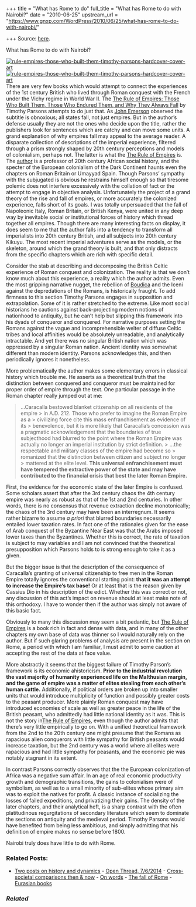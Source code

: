 +++
title = "What has Rome to do"
full_title = "What has Rome to do with Nairobi?"
date = "2010-06-25"
upstream_url = "https://www.gnxp.com/WordPress/2010/06/25/what-has-rome-to-do-with-nairobi/"

+++
Source: [here](https://www.gnxp.com/WordPress/2010/06/25/what-has-rome-to-do-with-nairobi/).

What has Rome to do with Nairobi?

[![rule-empires-those-who-built-them-timothy-parsons-hardcover-cover-art](https://i0.wp.com/blogs.discovermagazine.com/gnxp/files/2010/06/rule-empires-those-who-built-them-timothy-parsons-hardcover-cover-art.jpg?resize=200%2C302)![rule-empires-those-who-built-them-timothy-parsons-hardcover-cover-art](https://i0.wp.com/blogs.discovermagazine.com/gnxp/files/2010/06/rule-empires-those-who-built-them-timothy-parsons-hardcover-cover-art.jpg?resize=200%2C302)](https://www.amazon.com/exec/obidos/ASIN/0195304314/geneexpressio-20)There are very few books which would attempt to connect the experiences of the 1st century British who lived through Roman conquest with the French under the Vichy regime in World War II. The [The Rule of Empires: Those Who Built Them, Those Who Endured Them, and Why They Always Fall](https://www.amazon.com/exec/obidos/ASIN/0195304314/geneexpressio-20) by Timothy Parsons attempts to do just that. As [John Emerson](http://www.idiocentrism.com/) observed the subtitle is obnoxious; all states fall, not just empires. But in the author’s defense usually they are not the ones who decide upon the title, rather the publishers look for sentences which are catchy and can move some units. A grand explanation of why empires fall may appeal to the average reader. A disparate collection of descriptions of the imperial experience, filtered through a prism strongly shaped by 20th century perceptions and models of colonialism, perhaps not. The latter is what the [The Rule of Empires](https://www.amazon.com/exec/obidos/ASIN/0195304314/geneexpressio-20) is. The [author](http://artsci.wustl.edu/faculty/parsons-timothy) is a professor of 20th century African social history, and the specter of the European colonialism of the Dark Continent haunts even the chapters on Roman Britain or Umayyad Spain. Though Parsons’ sympathy with the subjugated is obvious he restrains himself enough so that tiresome polemic does not interfere excessively with the collation of fact or the attempt to engage in objective analysis. Unfortunately the project of a grand theory of the rise and fall of empires, or more accurately the colonized experience, falls short of its goals. I was totally unpersuaded that the fall of Napoleonic Italy, Roman Britain, or British Kenya, were united in any deep way by inevitable social or institutional forces of history which thread together all empires. Though there are many interesting facts on display, it does seem to me that the author falls into a tendency to transform all imperialists into 20th century British, and all subjects into 20th century Kikuyu. The most recent imperial adventures serve as the models, or the skeleton, around which the grand theory is built, and that only distracts from the specific chapters which are rich with specific detail.

  
Consider the stab at describing and decomposing the British Celtic experience of Roman conquest and colonization. The reality is that we don’t know much about this experience, a reality which the author admits. Even the most gripping narrative nugget, the rebellion of [Boudica](https://en.wikipedia.org/wiki/Boudica#History) and the Iceni against the depredations of the Romans, is historically fraught. To add firmness to this section Timothy Parsons engages in supposition and extrapolation. Some of it is rather stretched to the extreme. Like most social historians he cautions against back-projecting modern notions of nationhood to antiquity, but he can’t help but slipping this framework into his dyads of conqueror and conquered. For narrative purposes setting the Romans against the vague and incomprehensible welter of diffuse Celtic tribes and local affinities would be absolutely unreadable, and analytically intractable. And yet there was no singular British nation which was oppressed by a singular Roman nation. Ancient identity was somewhat different than modern identity. Parsons acknowledges this, and then periodically ignores it nonetheless.

More problematically the author makes some elementary errors in classical history which trouble me. He asserts as a theoretical truth that the distinction between conquered and conqueror must be maintained for proper order of empire through the text. One particular passage in the Roman chapter really jumped out at me:

> …Caracalla bestowed blanket citizenship on all residents of the empire > in A.D. 212. Those who prefer to imagine the Roman Empire as a > civilizing force cite this mass enfranchisement as evidence of its > benevolence, but it is more likely that Caracalla’s concession was a pragmatic acknowledgement that the boundaries of true subjecthood had blurred to the point where the Roman Empire was actually no longer an imperial institution by strict definition. >
> …the respectable and military classes of the empire had become so > romanized that the distinction between citizen and subject no longer > mattered at the elite level. **This universal enfranchisement must have tempered the extractive power of the state and may have contributed to the financial crisis that best the later Roman Empire.**

First, the evidence for the economic state of the later Empire is confused. Some scholars assert that after the 3rd century chaos the 4th century empire was nearly as robust as that of the 1st and 2nd centuries. In other words, there is no consensus that revenue extraction decline monotonically; the chaos of the 3rd century may have been an interregnum. It seems rather bizarre to assume *a priori* that blurred boundaries necessarily entailed lower taxation rates. In fact one of the rationales given for the ease of Arab conquest of the Byzantine Near East was that the Arabs imposed lower taxes than the Byzantines. Whether this is correct, the rate of taxation is subject to may variables and I am not convinced that the theoretical presupposition which Parsons holds to is strong enough to take it as a given.

But the bigger issue is that the description of the consequence of Caracalla’s granting of universal citizenship to free men in the Roman Empire totally ignores the conventional starting point: **that it was an attempt to increase the Empire’s tax base!** Or at least that is the reason given by Cassius Dio in his description of the edict. Whether this was correct or not, any discussion of this act’s impact on revenue should at least make note of this orthodoxy. I have to wonder then if the author was simply not aware of this basic fact.

Obviously to many this discussion may seem a bit pedantic, but [The Rule of Empires](https://www.amazon.com/exec/obidos/ASIN/0195304314/geneexpressio-20) is a book rich in fact and dense with data, and in many of the other chapters my own base of data was thinner so I would naturally rely on the author. But if such glaring problems of analysis are present in the section on Rome, a period with which I am familiar, I must admit to some caution at accepting the rest of the data at face value.

More abstractly it seems that the biggest failure of Timothy Parson’s framework is its economic ahistoricism. **Prior to the industrial revolution the vast majority of humanity experienced life on the Malthusian margin, and the game of empire was a matter of elites stealing from each other’s human cattle.** Additionally, if political orders are broken up into smaller units that would introduce multiplicity of function and possibly greater costs to the peasant producer. More plainly Roman conquest may have introduced economies of scale as well as greater peace in the life of the British peasant, who admittedly had little national identity as it was. This is not the story in[The Rule of Empires](https://www.amazon.com/exec/obidos/ASIN/0195304314/geneexpressio-20), even though the author admits that there’s very little empirically to go on. With a unified theoretical framework from the 2nd to the 20th century one might presume that the Romans as rapacious alien conquerors with little sympathy for British peasants would increase taxation, but the 2nd century was a world where all elites were rapacious and had little sympathy for peasants, and the economic pie was notably stagnant in its extent.

In contrast Parsons correctly observes that the the European colonization of Africa was a negative sum affair. In an age of real economic productivity growth and demographic transitions, the gains to colonialism were of symbolism, as well as to a small minority of sub-elites whose primary aim was to exploit the natives for profit. A classic instance of socializing the losses of failed expeditions, and privatizing their gains. The density of the later chapters, and their analytical heft, is a sharp contrast with the often platitudinous regurgitations of secondary literature which seem to dominate the sections on antiquity and the medieval period. Timothy Parsons would have benefited from being less ambitious, and simply admitting that his definition of empire makes no sense before 1800.

Nairobi truly does have little to do with Rome.

### Related Posts:

- [Two posts on history and
  dynamics](https://www.gnxp.com/WordPress/2008/08/06/two-posts-on-history-and-dynamics/) - [Open Thread,
  7/6/2014](https://www.gnxp.com/WordPress/2014/07/06/open-762014/) - [Cross-societal comparisons then &
  now](https://www.gnxp.com/WordPress/2010/05/10/cross-societal-comparisons-then-now/) - [On words](https://www.gnxp.com/WordPress/2007/04/29/on-words/) - [The fall of
  Rome](https://www.gnxp.com/WordPress/2007/04/18/the-fall-of-rome/) - [Eurasian
  books](https://www.gnxp.com/WordPress/2009/09/13/eurasian-books/)

### *Related*

[](https://www.addtoany.com/add_to/facebook?linkurl=https%3A%2F%2Fwww.gnxp.com%2FWordPress%2F2010%2F06%2F25%2Fwhat-has-rome-to-do-with-nairobi%2F&linkname=What%20has%20Rome%20to%20do%20with%20Nairobi%3F "Facebook")[](https://www.addtoany.com/add_to/twitter?linkurl=https%3A%2F%2Fwww.gnxp.com%2FWordPress%2F2010%2F06%2F25%2Fwhat-has-rome-to-do-with-nairobi%2F&linkname=What%20has%20Rome%20to%20do%20with%20Nairobi%3F "Twitter")[](https://www.addtoany.com/add_to/email?linkurl=https%3A%2F%2Fwww.gnxp.com%2FWordPress%2F2010%2F06%2F25%2Fwhat-has-rome-to-do-with-nairobi%2F&linkname=What%20has%20Rome%20to%20do%20with%20Nairobi%3F "Email")[](https://www.addtoany.com/share)
